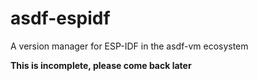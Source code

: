 # asdf-espidf
A version manager for ESP-IDF in the asdf-vm ecosystem

**This is incomplete, please come back later**
